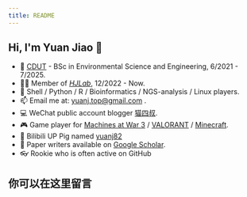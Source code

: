 ```yaml
---
title: README
---
```


## Hi, I'm Yuan Jiao 👋

- 🏫 [CDUT](https://www.cdut.edu.cn/) - BSc in Environmental Science and Engineering, 6/2021 - 7/2025.
- 👨‍🎓 Member of _[HJLab](https://www.x-mol.com/groups/hj-lab)_, 12/2022 - Now.
- 🧬 Shell / Python / R / Bioinformatics / NGS-analysis / Linux players.
- 📫 Email me at: [yuanj.top@gmail.com](https://yuanj.top/images/email.png) .
- 💻 WeChat public account blogger [猫四叔](https://yuanj.top/images/wechat.jpg).
- 🎮 Game player for [Machines at War 3](https://www.isotope244.com/machines-at-war-3.html) / [VALORANT](https://val.qq.com/main.html) / [Minecraft](https://www.minecraft.net/zh-hans).
- 🎥 Bilibili UP Pig named [yuanj82](https://space.bilibili.com/1692277850?spm_id_from=333.1007.0.0)
- 📰 Paper writers available on [Google Scholar](https://scholar.google.com/citations?hl=zh-CN&user=VHD-XpkAAAAJ).
- 👓 Rookie who is often active on GitHub

## 你可以在这里留言

<!-- <script src="https://utteranc.es/client.js"
        repo="yuanj82/blog"
        issue-term="title"
        theme="github-light"
        crossorigin="anonymous"
        async>
</script> -->
<script src="https://giscus.app/client.js"
        data-repo="yuanj82/blog"
        data-repo-id="R_kgDOKXKUsQ"
        data-category="Announcements"
        data-category-id="DIC_kwDOKXKUsc4CZj38"
        data-mapping="title"
        data-strict="0"
        data-reactions-enabled="0"
        data-emit-metadata="0"
        data-input-position="bottom"
        data-theme="light"
        data-lang="en"
        crossorigin="anonymous"
        async>
</script>
